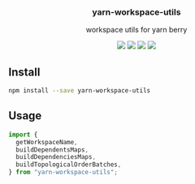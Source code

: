 <h3 align="center">
  yarn-workspace-utils
</h3>

<p align="center">
  workspace utils for yarn berry
</p>

<p align="center">
  <a href="https://npmjs.org/package/yarn-workspace-utils"><img src="https://img.shields.io/npm/v/yarn-workspace-utils.svg?style=flat-square"></a>
  <a href="https://npmjs.org/package/yarn-workspace-utils"><img src="https://img.shields.io/npm/dw/yarn-workspace-utils.svg?style=flat-square"></a>
  <a href="https://npmjs.org/package/yarn-workspace-utils"><img src="https://img.shields.io/node/v/yarn-workspace-utils.svg?style=flat-square"></a>
  <a href="https://npmjs.org/package/yarn-workspace-utils"><img src="https://img.shields.io/npm/types/yarn-workspace-utils.svg?style=flat-square"></a>
</p>

## Install

```bash
npm install --save yarn-workspace-utils
```

## Usage

```js
import {
  getWorkspaceName,
  buildDependentsMaps,
  buildDependenciesMaps,
  buildTopologicalOrderBatches,
} from "yarn-workspace-utils";
```
